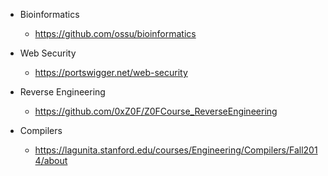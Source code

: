* Bioinformatics
  * https://github.com/ossu/bioinformatics

* Web Security
  * https://portswigger.net/web-security

* Reverse Engineering
  * https://github.com/0xZ0F/Z0FCourse_ReverseEngineering

* Compilers
  * https://lagunita.stanford.edu/courses/Engineering/Compilers/Fall2014/about
